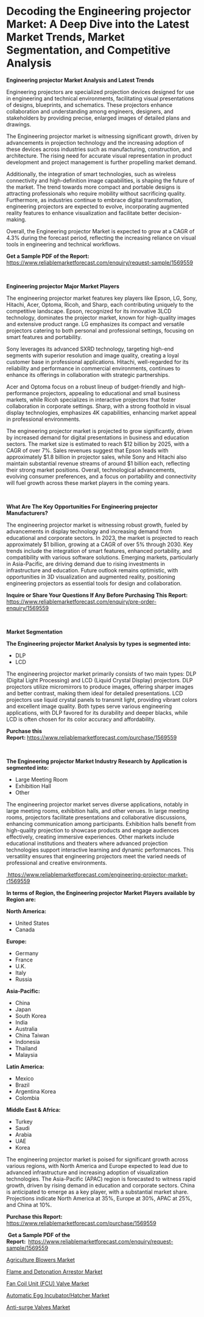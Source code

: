 <p><h1>Decoding the Engineering projector Market: A Deep Dive into the Latest Market Trends, Market Segmentation, and Competitive Analysis</h1></p><p><strong>Engineering projector Market Analysis and Latest Trends</strong></p>
<p><p>Engineering projectors are specialized projection devices designed for use in engineering and technical environments, facilitating visual presentations of designs, blueprints, and schematics. These projectors enhance collaboration and understanding among engineers, designers, and stakeholders by providing precise, enlarged images of detailed plans and drawings.</p><p>The Engineering projector market is witnessing significant growth, driven by advancements in projection technology and the increasing adoption of these devices across industries such as manufacturing, construction, and architecture. The rising need for accurate visual representation in product development and project management is further propelling market demand.</p><p>Additionally, the integration of smart technologies, such as wireless connectivity and high-definition image capabilities, is shaping the future of the market. The trend towards more compact and portable designs is attracting professionals who require mobility without sacrificing quality. Furthermore, as industries continue to embrace digital transformation, engineering projectors are expected to evolve, incorporating augmented reality features to enhance visualization and facilitate better decision-making. </p><p>Overall, the Engineering projector Market is expected to grow at a CAGR of 4.3% during the forecast period, reflecting the increasing reliance on visual tools in engineering and technical workflows.</p></p>
<p><strong>Get a Sample PDF of the Report:&nbsp;</strong> <a href="https://www.reliablemarketforecast.com/enquiry/request-sample/1569559?utm_campaign=1601&utm_medium=2&utm_source=Github&utm_content=ia&utm_term=14102024&utm_id=engineering-projector">https://www.reliablemarketforecast.com/enquiry/request-sample/1569559</a></p>
<p>&nbsp;</p>
<p><strong>Engineering projector Major Market Players</strong></p>
<p><p>The engineering projector market features key players like Epson, LG, Sony, Hitachi, Acer, Optoma, Ricoh, and Sharp, each contributing uniquely to the competitive landscape. Epson, recognized for its innovative 3LCD technology, dominates the projector market, known for high-quality images and extensive product range. LG emphasizes its compact and versatile projectors catering to both personal and professional settings, focusing on smart features and portability.</p><p>Sony leverages its advanced SXRD technology, targeting high-end segments with superior resolution and image quality, creating a loyal customer base in professional applications. Hitachi, well-regarded for its reliability and performance in commercial environments, continues to enhance its offerings in collaboration with strategic partnerships.</p><p>Acer and Optoma focus on a robust lineup of budget-friendly and high-performance projectors, appealing to educational and small business markets, while Ricoh specializes in interactive projectors that foster collaboration in corporate settings. Sharp, with a strong foothold in visual display technologies, emphasizes 4K capabilities, enhancing market appeal in professional environments.</p><p>The engineering projector market is projected to grow significantly, driven by increased demand for digital presentations in business and education sectors. The market size is estimated to reach $12 billion by 2025, with a CAGR of over 7%. Sales revenues suggest that Epson leads with approximately $1.8 billion in projector sales, while Sony and Hitachi also maintain substantial revenue streams of around $1 billion each, reflecting their strong market positions. Overall, technological advancements, evolving consumer preferences, and a focus on portability and connectivity will fuel growth across these market players in the coming years.</p></p>
<p>&nbsp;</p>
<p><strong>What Are The Key Opportunities For Engineering projector Manufacturers?</strong></p>
<p><p>The engineering projector market is witnessing robust growth, fueled by advancements in display technology and increasing demand from educational and corporate sectors. In 2023, the market is projected to reach approximately $1 billion, growing at a CAGR of over 5% through 2030. Key trends include the integration of smart features, enhanced portability, and compatibility with various software solutions. Emerging markets, particularly in Asia-Pacific, are driving demand due to rising investments in infrastructure and education. Future outlook remains optimistic, with opportunities in 3D visualization and augmented reality, positioning engineering projectors as essential tools for design and collaboration.</p></p>
<p><strong>Inquire or Share Your Questions If Any Before Purchasing This Report:</strong> <a href="https://www.reliablemarketforecast.com/enquiry/pre-order-enquiry/1569559?utm_campaign=1601&utm_medium=2&utm_source=Github&utm_content=ia&utm_term=14102024&utm_id=engineering-projector">https://www.reliablemarketforecast.com/enquiry/pre-order-enquiry/1569559</a></p>
<p>&nbsp;</p>
<p><strong>Market Segmentation</strong></p>
<p><strong>The Engineering projector Market Analysis by types is segmented into:</strong></p>
<p><ul><li>DLP</li><li>LCD</li></ul></p>
<p><p>The engineering projector market primarily consists of two main types: DLP (Digital Light Processing) and LCD (Liquid Crystal Display) projectors. DLP projectors utilize micromirrors to produce images, offering sharper images and better contrast, making them ideal for detailed presentations. LCD projectors use liquid crystal panels to transmit light, providing vibrant colors and excellent image quality. Both types serve various engineering applications, with DLP favored for its durability and deeper blacks, while LCD is often chosen for its color accuracy and affordability.</p></p>
<p><strong>Purchase this Report:&nbsp;</strong><a href="https://www.reliablemarketforecast.com/purchase/1569559?utm_campaign=1601&utm_medium=2&utm_source=Github&utm_content=ia&utm_term=14102024&utm_id=engineering-projector">https://www.reliablemarketforecast.com/purchase/1569559</a></p>
<p>&nbsp;</p>
<p><strong>The Engineering projector Market Industry Research by Application is segmented into:</strong></p>
<p><ul><li>Large Meeting Room</li><li>Exhibition Hall</li><li>Other</li></ul></p>
<p><p>The engineering projector market serves diverse applications, notably in large meeting rooms, exhibition halls, and other venues. In large meeting rooms, projectors facilitate presentations and collaborative discussions, enhancing communication among participants. Exhibition halls benefit from high-quality projection to showcase products and engage audiences effectively, creating immersive experiences. Other markets include educational institutions and theaters where advanced projection technologies support interactive learning and dynamic performances. This versatility ensures that engineering projectors meet the varied needs of professional and creative environments.</p></p>
<p><a href="https://www.reliablemarketforecast.com/engineering-projector-market-r1569559?utm_campaign=1601&utm_medium=2&utm_source=Github&utm_content=ia&utm_term=14102024&utm_id=engineering-projector">&nbsp;https://www.reliablemarketforecast.com/engineering-projector-market-r1569559</a></p>
<p><strong>In terms of Region, the Engineering projector Market Players available by Region are:</strong></p>
<p>
    <p> <strong> North America: </strong>
        <ul>
            <li>United States</li>
            <li>Canada</li>
        </ul>
        </p> 
    <p> <strong> Europe: </strong>
        <ul>
            <li>Germany</li>
            <li>France</li>
            <li>U.K.</li>
            <li>Italy</li>
            <li>Russia</li>
        </ul>
        </p> 
    <p> <strong> Asia-Pacific: </strong>
        <ul>
            <li>China</li>
            <li>Japan</li>
            <li>South Korea</li>
            <li>India</li>
            <li>Australia</li>
            <li>China Taiwan</li>
            <li>Indonesia</li>
            <li>Thailand</li>
            <li>Malaysia</li>
        </ul>
        </p> 
    <p> <strong> Latin America: </strong>
        <ul>
            <li>Mexico</li>
            <li>Brazil</li>
            <li>Argentina Korea</li>
            <li>Colombia</li>
        </ul>
        </p> 
    <p> <strong> Middle East & Africa: </strong>
        <ul>
            <li>Turkey</li>
            <li>Saudi</li>
            <li>Arabia</li>
            <li>UAE</li>
            <li>Korea</li>
        </ul>
    </p>
    </p>
<p><p>The engineering projector market is poised for significant growth across various regions, with North America and Europe expected to lead due to advanced infrastructure and increasing adoption of visualization technologies. The Asia-Pacific (APAC) region is forecasted to witness rapid growth, driven by rising demand in education and corporate sectors. China is anticipated to emerge as a key player, with a substantial market share. Projections indicate North America at 35%, Europe at 30%, APAC at 25%, and China at 10%.</p></p>
<p><strong>Purchase this Report: </strong><a href="https://www.reliablemarketforecast.com/purchase/1569559?utm_campaign=1601&utm_medium=2&utm_source=Github&utm_content=ia&utm_term=14102024&utm_id=engineering-projector">https://www.reliablemarketforecast.com/purchase/1569559</a></p>
<p>&nbsp;<strong>Get a Sample PDF of the Report:&nbsp;&nbsp;</strong><a href="https://www.reliablemarketforecast.com/enquiry/request-sample/1569559?utm_campaign=1601&utm_medium=2&utm_source=Github&utm_content=ia&utm_term=14102024&utm_id=engineering-projector">https://www.reliablemarketforecast.com/enquiry/request-sample/1569559</a></p>
<p><strong></strong></p>
<p><p><a href="https://www.linkedin.com/pulse/future-agriculture-blowers-market-global-forecast-trends-2hdtc?trk=public_post_embed_feed-article-content&utm_campaign=1601&utm_medium=2&utm_source=Github&utm_content=ia&utm_term=14102024&utm_id=engineering-projector">Agriculture Blowers Market</a></p><p><a href="https://www.linkedin.com/pulse/flame-detonation-arrestor-market-forecast-global-trends-m8bqe?trk=public_post_embed_feed-article-content&utm_campaign=1601&utm_medium=2&utm_source=Github&utm_content=ia&utm_term=14102024&utm_id=engineering-projector">Flame and Detonation Arrestor Market</a></p><p><a href="https://www.linkedin.com/pulse/fan-coil-unit-fcu-valve-market-research-report-forecast-f6ihe?trk=public_post_embed_feed-article-content&utm_campaign=1601&utm_medium=2&utm_source=Github&utm_content=ia&utm_term=14102024&utm_id=engineering-projector">Fan Coil Unit (FCU) Valve Market</a></p><p><a href="https://www.linkedin.com/pulse/analyzing-automatic-egg-incubatorhatcher-market-dynamics-growth-mc8sc?trk=public_post_embed_feed-article-content&utm_campaign=1601&utm_medium=2&utm_source=Github&utm_content=ia&utm_term=14102024&utm_id=engineering-projector">Automatic Egg Incubator/Hatcher Market</a></p><p><a href="https://www.linkedin.com/pulse/future-anti-surge-valves-market-global-forecast-trends-2024-bx3zc?trk=public_post_embed_feed-article-content&utm_campaign=1601&utm_medium=2&utm_source=Github&utm_content=ia&utm_term=14102024&utm_id=engineering-projector">Anti-surge Valves Market</a></p></p>